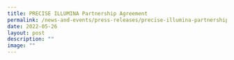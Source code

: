 ```yaml
---
title: PRECISE ILLUMINA Partnership Agreement
permalink: /news-and-events/press-releases/precise-illumina-partnership-agreement/
date: 2022-05-26
layout: post
description: ""
image: ""
---
```

